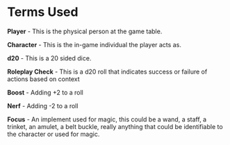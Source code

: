 # Terms Used

**Player** - This is the physical person at the game table.

**Character** - This is the in-game individual the player acts as.

**d20** - This is a 20 sided dice.

**Roleplay Check** - This is a d20 roll that indicates success or failure of actions based on context

**Boost** - Adding +2 to a roll

**Nerf** - Adding -2 to a roll

**Focus** - An implement used for magic, this could be a wand, a staff, a trinket, an amulet, a belt buckle, really anything that could be identifiable to the character or used for magic.



